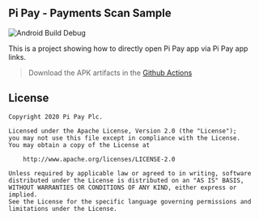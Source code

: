 ## Pi Pay - Payments Scan Sample

![Android Build Debug](https://github.com/pi-pay/payments-scan-sample/workflows/Android%20Build%20Debug/badge.svg)

This is a project showing how to directly open Pi Pay app via Pi Pay app links.

> Download the APK artifacts in the [Github Actions](https://github.com/pi-pay/payments-scan-sample/actions)

## License
```
Copyright 2020 Pi Pay Plc.

Licensed under the Apache License, Version 2.0 (the "License");
you may not use this file except in compliance with the License.
You may obtain a copy of the License at

    http://www.apache.org/licenses/LICENSE-2.0

Unless required by applicable law or agreed to in writing, software
distributed under the License is distributed on an "AS IS" BASIS,
WITHOUT WARRANTIES OR CONDITIONS OF ANY KIND, either express or implied.
See the License for the specific language governing permissions and
limitations under the License.
```
